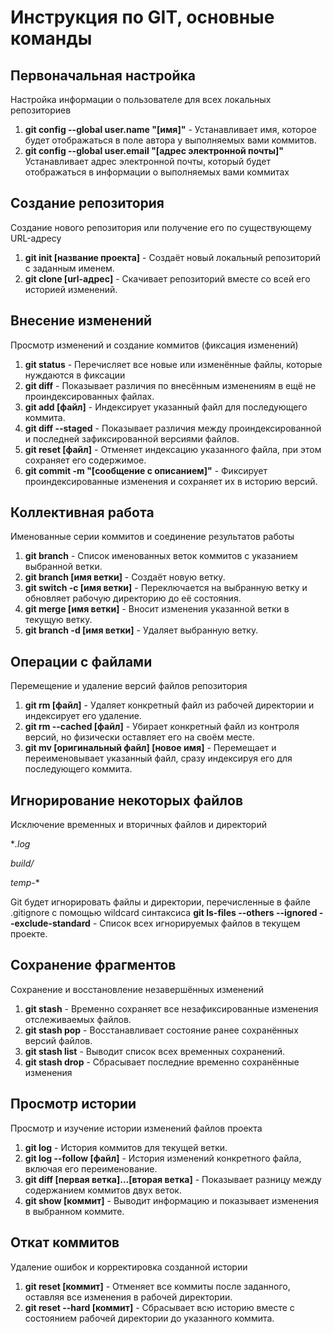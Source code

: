 # Инструкция по GIT, основные команды
## Первоначальная настройка
Настройка информации о пользователе для всех локальных репозиториев

1. **git config --global user.name "[имя]"** - Устанавливает имя, которое будет отображаться в поле автора у выполняемых вами коммитов.
2. **git config --global user.email "[адрес электронной почты]"** Устанавливает адрес электронной почты, который будет отображаться в информации о выполняемых вами коммитах

## Создание репозитория
Создание нового репозитория или получение его по существующему URL-адресу

1. **git init [название проекта]** - Создаёт новый локальный репозиторий с заданным именем.
2. **git clone [url-адрес]** - Скачивает репозиторий вместе со всей его историей изменений.

## Внесение изменений
Просмотр изменений и создание коммитов (фиксация изменений)

1. **git status** - Перечисляет все новые или изменённые файлы, которые нуждаются в фиксации
2. **git diff** - Показывает различия по внесённым изменениям в ещё не проиндексированных файлах.
3. **git add [файл]** - Индексирует указанный файл для последующего коммита.
4. **git diff --staged** - Показывает различия между проиндексированной и последней зафиксированной версиями файлов.
5. **git reset [файл]** - Отменяет индексацию указанного файла, при этом сохраняет его содержимое.
6. **git commit -m "[сообщение с описанием]"** - Фиксирует проиндексированные изменения и сохраняет их в историю версий.

## Коллективная работа
Именованные серии коммитов и соединение результатов работы

1. **git branch** - Список именованных веток коммитов с указанием выбранной ветки.
2. **git branch [имя ветки]** - Создаёт новую ветку.
3. **git switch -c [имя ветки]** - Переключается на выбранную ветку и обновляет рабочую директорию до её состояния.
4. **git merge [имя ветки]** - Вносит изменения указанной ветки в текущую ветку.
5. **git branch -d [имя ветки]** - Удаляет выбранную ветку.

## Операции с файлами
Перемещение и удаление версий файлов репозитория

1. **git rm [файл]** - Удаляет конкретный файл из рабочей директории и индексирует его удаление.
2. **git rm --cached [файл]** - Убирает конкретный файл из контроля версий, но физически оставляет его на своём месте.
3. **git mv [оригинальный файл] [новое имя]** - Перемещает и переименовывает указанный файл, сразу индексируя его для последующего коммита.

## Игнорирование некоторых файлов
Исключение временных и вторичных файлов и директорий

**.log* 

*build/* 

*temp-**

Git будет игнорировать файлы и директории, перечисленные в файле .gitignore с помощью wildcard синтаксиса
**git ls-files --others --ignored --exclude-standard** - Список всех игнорируемых файлов в текущем проекте.

## Сохранение фрагментов
Сохранение и восстановление незавершённых изменений

1. **git stash** - Временно сохраняет все незафиксированные изменения отслеживаемых файлов.
2. **git stash pop** - Восстанавливает состояние ранее сохранённых версий файлов.
3. **git stash list** - Выводит список всех временных сохранений.
4. **git stash drop** - Сбрасывает последние временно сохранённыe изменения

## Просмотр истории
Просмотр и изучение истории изменений файлов проекта

1. **git log** - История коммитов для текущей ветки.
2. **git log --follow [файл]** - История изменений конкретного файла, включая его переименование.
3. **git diff [первая ветка]...[вторая ветка]** - Показывает разницу между содержанием коммитов двух веток.
4. **git show [коммит]** - Выводит информацию и показывает изменения в выбранном коммите.

## Откат коммитов
Удаление ошибок и корректировка созданной истории

1. **git reset [коммит]** - Отменяет все коммиты после заданного, оставляя все изменения в рабочей директории.
2. **git reset --hard [коммит]** - Сбрасывает всю историю вместе с состоянием рабочей директории до указанного коммита.

